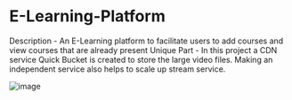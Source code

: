 # E-Learning-Platform

Description - An E-Learning platform to facilitate users to add courses and view courses that are already present
Unique Part - In this project a CDN service Quick Bucket is created to store the large video files. Making an independent service also helps to scale up stream service.

![image](https://github.com/kamran-hassan/E-Learning-Platform/assets/52744272/6b863462-82db-4db5-88e6-e7c79d970fcb)
